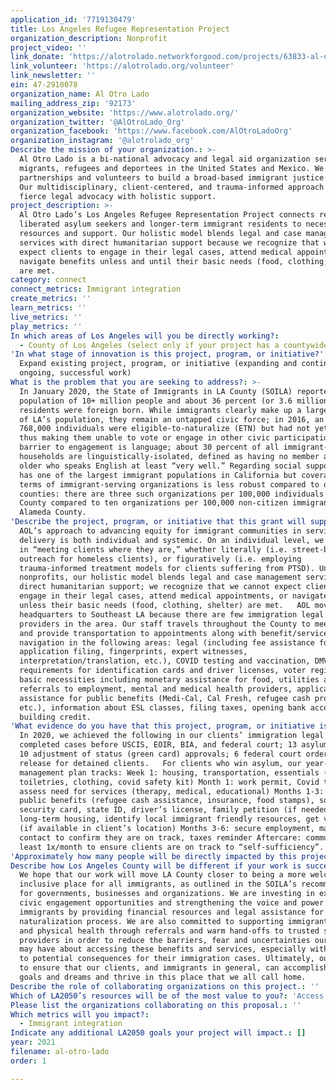 ```yaml
---
application_id: '7719130479'
title: Los Angeles Refugee Representation Project
organization_description: Nonprofit
project_video: ''
link_donate: 'https://alotrolado.networkforgood.com/projects/63833-al-otro-lado-fund'
link_volunteer: 'https://alotrolado.org/volunteer'
link_newsletter: ''
ein: 47-2910078
organization_name: Al Otro Lado
mailing_address_zip: '92173'
organization_website: 'https://www.alotrolado.org/'
organization_twitter: '@AlOtroLado_Org'
organization_facebook: 'https://www.facebook.com/AlOtroLadoOrg'
organization_instagram: '@alotrolado_org'
Describe the mission of your organization.: >-
  Al Otro Lado is a bi-national advocacy and legal aid organization serving
  migrants, refugees and deportees in the United States and Mexico. We leverage
  partnerships and volunteers to build a broad-based immigrant justice movement.
  Our multidisciplinary, client-centered, and trauma-informed approach mixes
  fierce legal advocacy with holistic support.
project_description: >-
  Al Otro Lado’s Los Angeles Refugee Representation Project connects recently
  liberated asylum seekers and longer-term immigrant residents to necessary
  resources and support. Our holistic model blends legal and case management
  services with direct humanitarian support because we recognize that we cannot
  expect clients to engage in their legal cases, attend medical appointments, or
  navigate benefits unless and until their basic needs (food, clothing, shelter)
  are met.
category: connect
connect_metrics: Immigrant integration
create_metrics: ''
learn_metrics: ''
live_metrics: ''
play_metrics: ''
In which areas of Los Angeles will you be directly working?:
  - County of Los Angeles (select only if your project has a countywide benefit)
'In what stage of innovation is this project, program, or initiative?': >-
  Expand existing project, program, or initiative (expanding and continuing
  ongoing, successful work)
What is the problem that you are seeking to address?: >-
  In January 2020, the State of Immigrants in LA County (SOILA) reported a
  population of 10+ million people and about 36 percent (or 3.6 million)
  residents were foreign born. While immigrants clearly make up a large portion
  of LA’s population, they remain an untapped civic force; in 2016, an estimated
  768,000 individuals were eligible-to-naturalize (ETN) but had not yet done so,
  thus making them unable to vote or engage in other civic participation. One
  barrier to engagement is language; about 30 percent of all immigrant-headed
  households are linguistically-isolated, defined as having no member age 14 or
  older who speaks English at least “very well.” Regarding social support, LA
  has one of the largest immigrant populations in California but coverage in
  terms of immigrant-serving organizations is less robust compared to other
  counties: there are three such organizations per 100,000 individuals in LA
  County compared to ten organizations per 100,000 non-citizen immigrants in
  Alameda County.
'Describe the project, program, or initiative that this grant will support to address the problem identified.': >-
  AOL’s approach to advancing equity for immigrant communities in service
  delivery is both individual and systemic. On an individual level, we believe
  in “meeting clients where they are,” whether literally (i.e. street-based
  outreach for homeless clients), or figuratively (i.e. employing
  trauma-informed treatment models for clients suffering from PTSD). Unlike most
  nonprofits, our holistic model blends legal and case management services with
  direct humanitarian support; we recognize that we cannot expect clients to
  engage in their legal cases, attend medical appointments, or navigate benefits
  unless their basic needs (food, clothing, shelter) are met.   AOL moved our
  headquarters to Southeast LA because there are few immigration legal service
  providers in the area. Our staff travels throughout the County to meet clients
  and provide transportation to appointments along with benefit/service
  navigation in the following areas: legal (including fee assistance for
  application filing, fingerprints, expert witnesses,
  interpretation/translation, etc.), COVID testing and vaccination, DMV
  requirements for identification cards and driver licenses, voter registration,
  basic necessities including monetary assistance for food, utilities and rent,
  referrals to employment, mental and medical health providers, application
  assistance for public benefits (Medi-Cal, Cal Fresh, refugee cash program,
  etc.), information about ESL classes, filing taxes, opening bank accounts and
  building credit.
'What evidence do you have that this project, program, or initiative is or will be successful, and how will you define and measure success?': >-
  In 2020, we achieved the following in our clients’ immigration legal cases: 60
  completed cases before USCIS, EOIR, BIA, and federal court; 13 asylum grants;
  10 adjustment of status (green card) approvals; 6 federal court orders of
  release for detained clients.   For clients who win asylum, our year-long case
  management plan tracks: Week 1: housing, transportation, essentials (phone,
  toiletries, clothing, covid safety kit) Month 1: work permit, Covid test,
  assess need for services (therapy, medical, educational) Months 1-3: enroll in
  public benefits (refugee cash assistance, insurance, food stamps), social
  security card, state ID, driver’s license, family petition (if needed),
  long-term housing, identify local immigrant friendly resources, get vaccines
  (if available in client’s location) Months 3-6: secure employment, maintain
  contact to confirm they are on track, taxes reminder Aftercare: communicate at
  least 1x/month to ensure clients are on track to “self-sufficiency”.
'Approximately how many people will be directly impacted by this project, program, or initiative?': '100'
Describe how Los Angeles County will be different if your work is successful.: >-
  We hope that our work will move LA County closer to being a more welcoming and
  inclusive place for all immigrants, as outlined in the SOILA’s recommendations
  for governments, businesses and organizations. We are investing in expanding
  civic engagement opportunities and strengthening the voice and power of
  immigrants by providing financial resources and legal assistance for the
  naturalization process. We are also committed to supporting immigrants’ mental
  and physical health through referrals and warm hand-offs to trusted service
  providers in order to reduce the barriers, fear and uncertainties our clients
  may have about accessing these benefits and services, especially with regard
  to potential consequences for their immigration cases. Ultimately, our goal is
  to ensure that our clients, and immigrants in general, can accomplish their
  goals and dreams and thrive in this place that we all call home.
Describe the role of collaborating organizations on this project.: ''
Which of LA2050’s resources will be of the most value to you?: 'Access to the LA2050 community,Hosting virtual events or gatherings'
Please list the organizations collaborating on this proposal.: ''
Which metrics will you impact?:
  - Immigrant integration
Indicate any additional LA2050 goals your project will impact.: []
year: 2021
filename: al-otro-lado
order: 1

---
```

